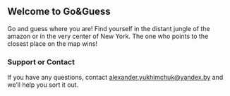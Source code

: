 ## Welcome to Go&Guess

Go and guess where you are! Find yourself in the distant jungle of the amazon or in the very center of New York. The one who points to the closest place on the map wins!

### Support or Contact

If you have any questions, contact alexander.yukhimchuk@yandex.by and we’ll help you sort it out.
